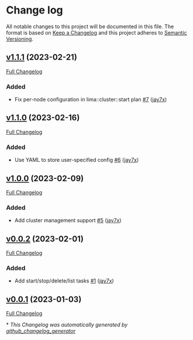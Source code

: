 # Change log

All notable changes to this project will be documented in this file. The format is based on [Keep a Changelog](http://keepachangelog.com/en/1.0.0/) and this project adheres to [Semantic Versioning](http://semver.org).

## [v1.1.1](https://github.com/jay7x/puppet-lima/tree/v1.1.1) (2023-02-21)

[Full Changelog](https://github.com/jay7x/puppet-lima/compare/v1.1.0...v1.1.1)

### Added

- Fix per-node configuration in lima::cluster::start plan [\#7](https://github.com/jay7x/puppet-lima/pull/7) ([jay7x](https://github.com/jay7x))

## [v1.1.0](https://github.com/jay7x/puppet-lima/tree/v1.1.0) (2023-02-16)

[Full Changelog](https://github.com/jay7x/puppet-lima/compare/v1.0.0...v1.1.0)

### Added

- Use YAML to store user-specified config [\#6](https://github.com/jay7x/puppet-lima/pull/6) ([jay7x](https://github.com/jay7x))

## [v1.0.0](https://github.com/jay7x/puppet-lima/tree/v1.0.0) (2023-02-09)

[Full Changelog](https://github.com/jay7x/puppet-lima/compare/v0.0.2...v1.0.0)

### Added

- Add cluster management support [\#5](https://github.com/jay7x/puppet-lima/pull/5) ([jay7x](https://github.com/jay7x))

## [v0.0.2](https://github.com/jay7x/puppet-lima/tree/v0.0.2) (2023-02-01)

[Full Changelog](https://github.com/jay7x/puppet-lima/compare/v0.0.1...v0.0.2)

### Added

- Add start/stop/delete/list tasks [\#1](https://github.com/jay7x/puppet-lima/pull/1) ([jay7x](https://github.com/jay7x))

## [v0.0.1](https://github.com/jay7x/puppet-lima/tree/v0.0.1) (2023-01-03)

[Full Changelog](https://github.com/jay7x/puppet-lima/compare/fa03c64a24cfab6066dd7f04063b1fccc77b480e...v0.0.1)



\* *This Changelog was automatically generated by [github_changelog_generator](https://github.com/github-changelog-generator/github-changelog-generator)*
